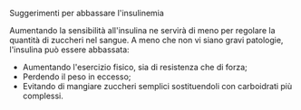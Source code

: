 Suggerimenti per abbassare l'insulinemia

Aumentando la sensibilità all'insulina ne servirà di meno per regolare la quantità di zuccheri nel sangue. A meno che non vi siano gravi patologie,
l'insulina può essere abbassata:

- Aumentando l'esercizio fisico, sia di resistenza che di forza;
- Perdendo il peso in eccesso;
- Evitando di mangiare zuccheri semplici sostituendoli con carboidrati più complessi.

